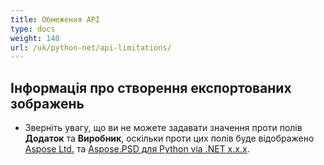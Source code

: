 ```yaml
---
title: Обмеження API
type: docs
weight: 140
url: /uk/python-net/api-limitations/
---
```


## **Інформація про створення експортованих зображень**
- Зверніть увагу, що ви не можете задавати значення проти полів **Додаток** та **Виробник**, оскільки проти цих полів буде відображено [Aspose Ltd.](https://www.aspose.com) та [Aspose.PSD для Python via .NET x.x.x](https://products.aspose.com/psd/python-net).
